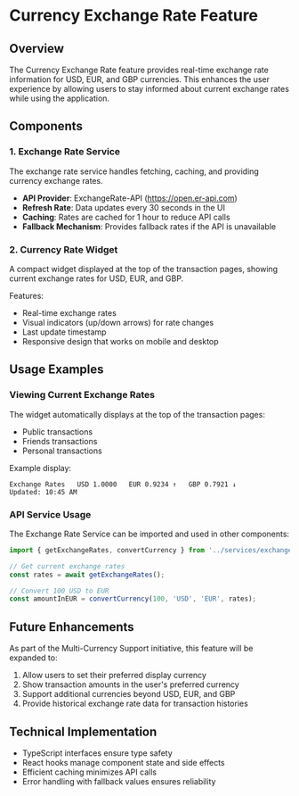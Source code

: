 # Currency Exchange Rate Feature

## Overview
The Currency Exchange Rate feature provides real-time exchange rate information for USD, EUR, and GBP currencies. This enhances the user experience by allowing users to stay informed about current exchange rates while using the application.

## Components

### 1. Exchange Rate Service
The exchange rate service handles fetching, caching, and providing currency exchange rates.

- **API Provider**: ExchangeRate-API (https://open.er-api.com)
- **Refresh Rate**: Data updates every 30 seconds in the UI
- **Caching**: Rates are cached for 1 hour to reduce API calls
- **Fallback Mechanism**: Provides fallback rates if the API is unavailable

### 2. Currency Rate Widget
A compact widget displayed at the top of the transaction pages, showing current exchange rates for USD, EUR, and GBP.

Features:
- Real-time exchange rates
- Visual indicators (up/down arrows) for rate changes
- Last update timestamp
- Responsive design that works on mobile and desktop

## Usage Examples

### Viewing Current Exchange Rates
The widget automatically displays at the top of the transaction pages:
- Public transactions
- Friends transactions
- Personal transactions

Example display:
```
Exchange Rates   USD 1.0000   EUR 0.9234 ↑   GBP 0.7921 ↓
Updated: 10:45 AM
```

### API Service Usage
The Exchange Rate Service can be imported and used in other components:

```typescript
import { getExchangeRates, convertCurrency } from '../services/exchangeRateService';

// Get current exchange rates
const rates = await getExchangeRates();

// Convert 100 USD to EUR
const amountInEUR = convertCurrency(100, 'USD', 'EUR', rates);
```

## Future Enhancements
As part of the Multi-Currency Support initiative, this feature will be expanded to:

1. Allow users to set their preferred display currency
2. Show transaction amounts in the user's preferred currency
3. Support additional currencies beyond USD, EUR, and GBP
4. Provide historical exchange rate data for transaction histories

## Technical Implementation
- TypeScript interfaces ensure type safety
- React hooks manage component state and side effects
- Efficient caching minimizes API calls
- Error handling with fallback values ensures reliability
